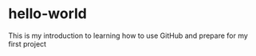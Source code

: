 # hello-world
This is my introduction to learning how to use GitHub and prepare for my first project
